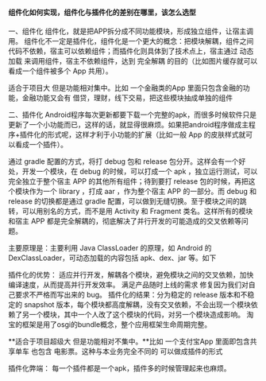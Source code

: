 #### 组件化如何实现，组件化与插件化的差别在哪里，该怎么选型

一、组件化
组件化，就是把APP拆分成不同功能模块，形成独立组件，让宿主调用。 组件化不一定是插件化，组件化是一个更大的概念：把模块解耦，组件之间代码不依赖，宿主可以依赖组件；而插件化则具体到了技术点上，宿主通过 动态加载 来调用组件，宿主不依赖组件，达到 完全解耦 的目的（比如图片缓存就可以看成一个组件被多个 App 共用）。

适合于项目大 但是功能相对集中。比如 一个金融类的App 里面只包含金融的功能，金融功能又会有 借贷，理财，线下交易，把这些模块抽成单独的组件

二、插件化
Android程序每次更新都要下载一个完整的apk，而很多时候软件只是更新了一个小功能而已，这样的话，就显得很麻烦。如果把android程序做成主程序+插件化的形式呢，这样才利于小功能的扩展（比如一般 App 的皮肤样式就可以看成一个插件）。

通过 gradle 配置的方式，将打 debug 包和 release 包分开。这样会有一个好处，开发一个模块，在 debug 的时候，可以打成一个 apk ，独立运行测试，可以完全独立于整个宿主 APP 的其他所有组件；待到要打 release 包的时候，再把这个模块作为一个 library ，打成 aar ，作为整个宿主 APP 的一部分。而 debug 和 release 的切换都是通过 gradle 配置，可以做到无缝切换。至于模块之间的跳转，可以用别名的方式，而不是用 Activity 和 Fragment 类名。这样所有的模块和宿主 APP 都是完全解耦的，彻底解决了并行开发的可能造成的交叉依赖等问题。

主要原理是：主要利用 Java ClassLoader 的原理，如 Android 的 DexClassLoader，可动态加载的内容包括 apk、dex、jar 等。如下

插件化的优势：
适应并行开发，解耦各个模块，避免模块之间的交叉依赖，加快编译速度，从而提高并行开发效率。
满足产品随时上线的需求
修复因为我们对自己要求不严格而写出来的 bug。
插件化的结果：分为稳定的 release 版本和不稳定的 snapshot 版本，每个模块都高度解耦，没有交叉依赖，不会出现一个模块依赖了另一个模块，其中一个人改了这个模块的代码，对另一个模块造成影响。
淘宝的框架是用了osgi的bundle概念，整个应用框架生命周期完整。

**适合于项目超级大 但是功能相对不集中。**比如 一个支付宝App 里面即包含共享单车 也包含 电影票。这种与本业务完全不同的 可以做成插件的形式

插件化弊端：
每一个插件都是一个apk，插件多的时候管理起来也麻烦。

